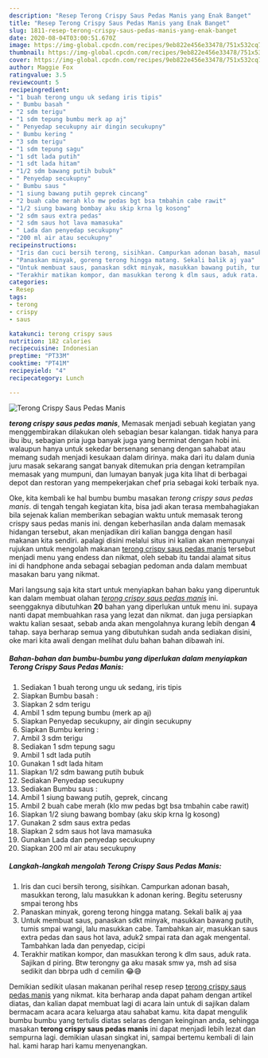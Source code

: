 ```yaml
---
description: "Resep Terong Crispy Saus Pedas Manis yang Enak Banget"
title: "Resep Terong Crispy Saus Pedas Manis yang Enak Banget"
slug: 1811-resep-terong-crispy-saus-pedas-manis-yang-enak-banget
date: 2020-08-04T03:00:51.670Z
image: https://img-global.cpcdn.com/recipes/9eb822e456e33478/751x532cq70/terong-crispy-saus-pedas-manis-foto-resep-utama.jpg
thumbnail: https://img-global.cpcdn.com/recipes/9eb822e456e33478/751x532cq70/terong-crispy-saus-pedas-manis-foto-resep-utama.jpg
cover: https://img-global.cpcdn.com/recipes/9eb822e456e33478/751x532cq70/terong-crispy-saus-pedas-manis-foto-resep-utama.jpg
author: Maggie Fox
ratingvalue: 3.5
reviewcount: 5
recipeingredient:
- "1 buah terong ungu uk sedang iris tipis"
- " Bumbu basah "
- "2 sdm terigu"
- "1 sdm tepung bumbu merk ap aj"
- " Penyedap secukupny air dingin secukupny"
- " Bumbu kering "
- "3 sdm terigu"
- "1 sdm tepung sagu"
- "1 sdt lada putih"
- "1 sdt lada hitam"
- "1/2 sdm bawang putih bubuk"
- " Penyedap secukupny"
- " Bumbu saus "
- "1 siung bawang putih geprek cincang"
- "2 buah cabe merah klo mw pedas bgt bsa tmbahin cabe rawit"
- "1/2 siung bawang bombay aku skip krna lg kosong"
- "2 sdm saus extra pedas"
- "2 sdm saus hot lava mamasuka"
- " Lada dan penyedap secukupny"
- "200 ml air atau secukupny"
recipeinstructions:
- "Iris dan cuci bersih terong, sisihkan. Campurkan adonan basah, masukkan terong, lalu masukkan k adonan kering. Begitu seterusny smpai terong hbs"
- "Panaskan minyak, goreng terong hingga matang. Sekali balik aj yaa"
- "Untuk membuat saus, panaskan sdkt minyak, masukkan bawang putih, tumis smpai wangi, lalu masukkan cabe. Tambahkan air, masukkan saus extra pedas dan saus hot lava, aduk2 smpai rata dan agak mengental. Tambahkan lada dan penyedap, cicipi"
- "Terakhir matikan kompor, dan masukkan terong k dlm saus, aduk rata. Sajikan d piring. Btw terongny ga aku masak smw ya, msh ad sisa sedikit dan bbrpa udh d cemilin 😂😅"
categories:
- Resep
tags:
- terong
- crispy
- saus

katakunci: terong crispy saus 
nutrition: 182 calories
recipecuisine: Indonesian
preptime: "PT33M"
cooktime: "PT41M"
recipeyield: "4"
recipecategory: Lunch

---
```



![Terong Crispy Saus Pedas Manis](https://img-global.cpcdn.com/recipes/9eb822e456e33478/751x532cq70/terong-crispy-saus-pedas-manis-foto-resep-utama.jpg)

<b><i>terong crispy saus pedas manis</i></b>, Memasak menjadi sebuah kegiatan yang menggembirakan dilakukan oleh sebagian besar kalangan. tidak hanya para ibu ibu, sebagian pria juga banyak juga yang berminat dengan hobi ini. walaupun hanya untuk sekedar bersenang senang dengan sahabat atau memang sudah menjadi kesukaan dalam dirinya. maka dari itu dalam dunia juru masak sekarang sangat banyak ditemukan pria dengan ketrampilan memasak yang mumpuni, dan lumayan banyak juga kita lihat di berbagai depot dan restoran yang mempekerjakan chef pria sebagai koki terbaik nya.



Oke, kita kembali ke hal bumbu bumbu masakan <i>terong crispy saus pedas manis</i>. di tengah tengah kegiatan kita, bisa jadi akan terasa membahagiakan bila sejenak kalian memberikan sebagian waktu untuk memasak terong crispy saus pedas manis ini. dengan keberhasilan anda dalam memasak hidangan tersebut, akan menjadikan diri kalian bangga dengan hasil makanan kita sendiri. apalagi disini melalui situs ini kalian akan mempunyai rujukan untuk mengolah makanan <u>terong crispy saus pedas manis</u> tersebut menjadi menu yang endess dan nikmat, oleh sebab itu tandai alamat situs ini di handphone anda sebagai sebagian pedoman anda dalam membuat masakan baru yang nikmat.


Mari langsung saja kita start untuk menyiapkan bahan baku yang diperuntuk kan dalam membuat olahan <u><i>terong crispy saus pedas manis</i></u> ini. seenggaknya dibutuhkan <b>20</b> bahan yang diperlukan untuk menu ini. supaya nanti dapat membuahkan rasa yang lezat dan nikmat. dan juga persiapkan waktu kalian sesaat, sebab anda akan mengolahnya kurang lebih dengan <b>4</b> tahap. saya berharap semua yang dibutuhkan sudah anda sediakan disini, oke mari kita awali dengan melihat dulu bahan bahan dibawah ini.

<!--inarticleads1-->

##### Bahan-bahan dan bumbu-bumbu yang diperlukan dalam menyiapkan Terong Crispy Saus Pedas Manis:

1. Sediakan 1 buah terong ungu uk sedang, iris tipis
1. Siapkan  Bumbu basah :
1. Siapkan 2 sdm terigu
1. Ambil 1 sdm tepung bumbu (merk ap aj)
1. Siapkan  Penyedap secukupny, air dingin secukupny
1. Siapkan  Bumbu kering :
1. Ambil 3 sdm terigu
1. Sediakan 1 sdm tepung sagu
1. Ambil 1 sdt lada putih
1. Gunakan 1 sdt lada hitam
1. Siapkan 1/2 sdm bawang putih bubuk
1. Sediakan  Penyedap secukupny
1. Sediakan  Bumbu saus :
1. Ambil 1 siung bawang putih, geprek, cincang
1. Ambil 2 buah cabe merah (klo mw pedas bgt bsa tmbahin cabe rawit)
1. Siapkan 1/2 siung bawang bombay (aku skip krna lg kosong)
1. Gunakan 2 sdm saus extra pedas
1. Siapkan 2 sdm saus hot lava mamasuka
1. Gunakan  Lada dan penyedap secukupny
1. Siapkan 200 ml air atau secukupny




<!--inarticleads2-->

##### Langkah-langkah mengolah Terong Crispy Saus Pedas Manis:

1. Iris dan cuci bersih terong, sisihkan. Campurkan adonan basah, masukkan terong, lalu masukkan k adonan kering. Begitu seterusny smpai terong hbs
1. Panaskan minyak, goreng terong hingga matang. Sekali balik aj yaa
1. Untuk membuat saus, panaskan sdkt minyak, masukkan bawang putih, tumis smpai wangi, lalu masukkan cabe. Tambahkan air, masukkan saus extra pedas dan saus hot lava, aduk2 smpai rata dan agak mengental. Tambahkan lada dan penyedap, cicipi
1. Terakhir matikan kompor, dan masukkan terong k dlm saus, aduk rata. Sajikan d piring. Btw terongny ga aku masak smw ya, msh ad sisa sedikit dan bbrpa udh d cemilin 😂😅




Demikian sedikit ulasan makanan perihal resep resep <u>terong crispy saus pedas manis</u> yang nikmat. kita berharap anda dapat paham dengan artikel diatas, dan kalian dapat membuat lagi di acara lain untuk di sajikan dalam bermacam acara acara keluarga atau sahabat kamu. kita dapat mengulik bumbu bumbu yang tertulis diatas selaras dengan keinginan anda, sehingga masakan <b>terong crispy saus pedas manis</b> ini dapat menjadi lebih lezat dan sempurna lagi. demikian ulasan singkat ini, sampai bertemu kembali di lain hal. kami harap hari kamu menyenangkan.
